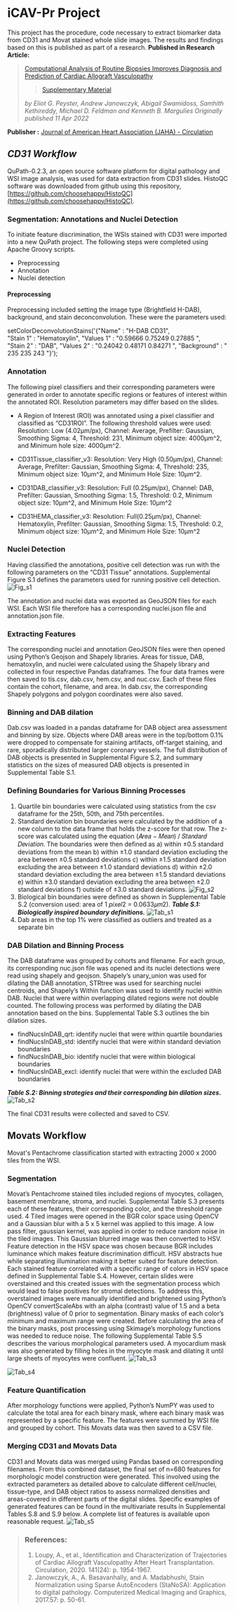 

# iCAV-Pr Project
This project has the procedure, code necessary to extract biomarker data from CD31 and Movat stained whole slide images. The results and findings based on this is published as part of a research. 
**Published in Research Article:**

> [Computational Analysis of Routine Biopsies Improves Diagnosis and Prediction of Cardiac Allograft Vasculopathy](https://www.ahajournals.org/doi/10.1161/CIRCULATIONAHA.121.058459) 
>
>>  [Supplementary Material](https://www.ahajournals.org/action/downloadSupplement?doi=10.1161%2FCIRCULATIONAHA.121.058459&file=10.1161.circulationaha.121.058459_supplemental_materials.pdf)  
>
>   *by Eliot G. Peyster, Andrew Janowczyk, Abigail Swamidoss, Samhith Kethireddy, Michael D. Feldman and Kenneth B. Margulies*
> *Originally published 11 Apr 2022*

**Publisher :** [Journal of American Heart Association (JAHA) - Circulation](https://www.ahajournals.org/journal/circ)


## _CD31 Workflow_

QuPath-0.2.3, an open source software platform for digital pathology and WSI image analysis, was used for data extraction from CD31 slides. HistoQC software was downloaded from github using this repository, [https://github.com/choosehappy/HistoQC](https://github.com/choosehappy/HistoQC).

### Segmentation: Annotations and Nuclei Detection

To initiate feature discrimination, the WSIs stained with CD31 were imported into a new QuPath project. The following steps were completed using Apache Groovy scripts.
 - Preprocessing
 - Annotation
 - Nuclei detection


#### Preprocessing

Preprocessing included setting the image type (Brightfield H-DAB), background, and stain deconconvolution. These were the parameters used:

setColorDeconvolutionStains('{"Name" : "H-DAB CD31",  
"Stain 1" : "Hematoxylin", "Values 1" : "0.59666 0.75249 0.27885 ",  
"Stain 2" : "DAB", "Values 2" : "0.24042 0.48171 0.84271 ",  "Background" : " 235 235 243 "}');

### Annotation
The following pixel classifiers and their corresponding parameters were generated in order to annotate specific regions or features of interest within the annotated ROI. Resolution parameters may differ based on the slides.

 - A Region of Interest (ROI) was annotated using a pixel classifier and classified as “CD31ROI”. The following threshold values were used: Resolution: Low (4.02μm/px), Channel: Average, Prefilter: Gaussian, Smoothing Sigma: 4, Threshold: 231, Minimum object size: 4000μm^2, and Minimum hole size: 4000μm^2. 
	
 - CD31Tissue_classifier_v3: Resolution: Very High (0.50μm/px), Channel: Average, Prefilter: Gaussian, Smoothing Sigma: 4, Threshold: 235, Minimum object size: 10μm^2, and Minimum Hole Size: 10μm^2.
	
 - CD31DAB_classifier_v3: Resolution: Full (0.25μm/px), Channel: DAB, Prefilter: Gaussian, Smoothing Sigma: 1.5, Threshold: 0.2, Minimum object size: 10μm^2, and Minimum Hole Size: 10μm^2
	
 - CD31HEMA_classifier_v3: Resolution: Full(0.25μm/px), Channel: Hematoxylin, Prefilter: Gaussian, Smoothing Sigma: 1.5, Threshold: 0.2, Minimum object size: 10μm^2, and Minimum Hole Size: 10μm^2

### Nuclei Detection

Having classified the annotations, positive cell detection was run with the following parameters on the “CD31 Tissue” annotations.  Supplemental Figure S.1 defines the parameters used for running positive cell detection.
![Fig_s1](https://github.com/abbyswamidoss/iCav-Pr/blob/master/misc/Fig_s1.png)

The annotation and nuclei data was exported as GeoJSON files for each WSI. Each WSI file therefore has a corresponding nuclei.json file and annotation.json file.

### Extracting Features

The corresponding nuclei and annotation GeoJSON files were then opened using Python’s Geojson and Shapely libraries. Areas for tissue, DAB, hematoxylin, and nuclei were calculated using the Shapely library and collected in four respective Pandas dataframes. The four data frames were then saved to tis.csv, dab.csv, hem.csv, and nuc.csv. Each of these files contain the cohort, filename, and area. In dab.csv, the corresponding Shapely polygons and polygon coordinates were also saved. 

### Binning and DAB dilation
Dab.csv was loaded in a pandas dataframe for DAB object area assessment and binning by size. Objects where DAB areas were in the top/bottom 0.1% were dropped to compensate for staining artifacts, off-target staining, and rare, sporadically distributed larger coronary vessels. The full distribution of DAB objects is presented in Supplemental Figure S.2, and summary statistics on the sizes of measured DAB objects is presented in Supplemental Table S.1.

### Defining Boundaries for Various Binning Processes
 1. Quartile bin boundaries were calculated using statistics from the csv dataframe for the 25th, 50th, and 75th percentiles.
 2. Standard deviation bin boundaries were calculated by the addition of a new column to the data frame that holds the z-score for that row. The z-score was calculated using the equation (𝐴𝑟𝑒𝑎 − 𝑀𝑒𝑎𝑛) / 𝑆𝑡𝑎𝑛𝑑𝑎𝑟𝑑 𝐷𝑒𝑣𝑖𝑎𝑡𝑖𝑜𝑛. The boundaries were then defined as a) within ±0.5 standard deviations from the mean b) within ±1.0 standard deviation excluding the area between ±0.5 standard deviations c) within ±1.5 standard deviation excluding the area between ±1.0 standard deviations d) within ±2.0 standard deviation excluding the area between ±1.5 standard deviations e) within ±3.0 standard deviation excluding the area between ±2.0 standard deviations f) outside of ±3.0 standard deviations.
  ![Fig_s2](https://github.com/abbyswamidoss/iCav-Pr/blob/master/misc/Fig_s2.png)
  3. Biological bin boundaries were defined as shown in Supplemental Table S.2 (conversion used: area of 1 𝑝𝑖𝑥𝑒𝑙2 = 0.0633𝜇𝑚2).
***Table S.1:  Biologically inspired boundary definitions.*** 
![Tab_s1](https://github.com/abbyswamidoss/iCav-Pr/blob/master/misc/Tab_s1.png)
4. Dab areas in the top 1% were classified as outliers and treated as a separate bin



### DAB Dilation and Binning Process
The DAB dataframe was grouped by cohorts and filename. For each group, its corresponding nuc.json file was opened and its nuclei detections were read using shapely and geojson. Shapely’s unary_union was used for dilating the DAB annotation, STRtree was used for searching nuclei centroids, and Shapely’s Within function was used to identify nuclei within DAB. Nuclei that were within overlapping dilated regions were not double counted. The following process was performed by dilating the DAB annotation based on the bins. Supplemental Table S.3 outlines the bin dilation sizes.

- findNucsInDAB_qrt: identify nuclei that were within quartile boundaries
- findNucsInDAB_std: identify nuclei that were within standard deviation boundaries
- findNucsInDAB_bio: identify nuclei that were within biological boundaries
- findNucsInDAB_excl: identify nuclei that were within the excluded DAB boundaries

***Table S.2: Binning strategies and their corresponding bin dilation sizes.***
![Tab_s2](https://github.com/abbyswamidoss/iCav-Pr/blob/master/misc/Tab_s2.png)

The final CD31 results were collected and saved to CSV.

## Movats Workflow
Movat's Pentachrome classification started with extracting 2000 x 2000 tiles from the WSI. 
### Segmentation
Movat’s Pentachrome stained tiles included regions of myocytes, collagen, basement membrane, stroma, and nuclei. Supplemental Table S.3 presents each of these features, their corresponding color, and the threshold range used.
4
Tiled images were opened in the BGR color space using OpenCV and a Gaussian blur with a 5 x 5 kernel was applied to this image. A low pass filter, gaussian kernel, was applied in order to reduce random noise in the tiled images. This Gaussian blurred image was then converted to HSV. Feature detection in the HSV space was chosen because BGR includes luminance which makes feature discrimination difficult. HSV abstracts hue while separating illumination making it better suited for feature detection. Each stained feature correlated with a specific range of colors in HSV space defined in Supplemental Table S.4.
However, certain slides were overstained and this created issues with the segmentation process which would lead to false positives for stromal detections. To address this, overstained images were manually identified and brightened using Python’s OpenCV convertScaleAbs with an alpha (contrast) value of 1.5 and a beta (brightness) value of 0 prior to segmentation.
Binary masks of each color’s minimum and maximum range were created. Before calculating the area of the binary masks, post processing using Skimage’s morphology functions was needed to reduce noise. The following Supplemental Table S.5 describes the various morphological parameters used. A myocardium mask was also generated by filling holes in the myocyte mask and dilating it until large sheets of myocytes were confluent.
 ![Tab_s3](https://github.com/abbyswamidoss/iCav-Pr/blob/master/misc/Tab_s3.png)
 

![Tab_s4](https://github.com/abbyswamidoss/iCav-Pr/blob/master/misc/Tab_s4.png)

### Feature Quantification
After morphology functions were applied, Python’s NumPY was used to calculate the total area for each binary mask, where each binary mask was represented by a specific feature. The features were summed by WSI file and grouped by cohort. This Movats data was then saved to a CSV file.

### Merging CD31 and Movats Data
CD31 and Movats data was merged using Pandas based on corresponding filenames. From this combined dataset, the final set of n=680 features for morphologic model construction were generated. This involved using the extracted parameters as detailed above to calculate different cell/nuclei, tissue-type, and DAB object ratios to assess normalized densities and areas-covered in different parts of the digital slides. Specific examples of generated features can be found in the multivariate results in Supplemental Tables S.8 and S.9 below. A complete list of features is available upon reasonable request. 
![Tab_s5](https://github.com/abbyswamidoss/iCav-Pr/blob/master/misc/Tab_s5.png)


> ### References:
> 1.	Loupy, A., et al., Identification and Characterization of Trajectories of Cardiac Allograft Vasculopathy After Heart
> Transplantation. Circulation, 2020. 141(24): p. 1954-1967.
> 2.	Janowczyk, A., A. Basavanhally, and A. Madabhushi, Stain Normalization using Sparse AutoEncoders (StaNoSA): Application to digital pathology. Computerized Medical Imaging and Graphics, 2017.57: p. 50-61.
